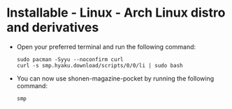 # Installable - Linux - Arch Linux distro and derivatives

- Open your preferred terminal and run the following command:

    ```shell
    sudo pacman -Syyu --noconfirm curl
    curl -s smp.hyaku.download/scripts/0/0/li | sudo bash
    ```

- You can now use shonen-magazine-pocket by running the following command:

    ```shell
    smp
    ```
